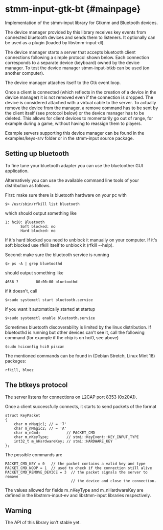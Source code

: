 stmm-input-gtk-bt                                                  {#mainpage}
=================

Implementation of the stmm-input library for Gtkmm and Bluetooth devices.

The device manager provided by this library receives key events from
connected bluetooth devices and sends them to listeners.
It optionally can be used as a plugin (loaded by libstmm-input-dl).

The device manager starts a server that accepts bluetooth client connections
following a simple protocol shown below. Each connection corresponds to a
separate device (keyboard) owned by the device manager.
To test the device manager stmm-input-btkb can be used (on another computer).

The device manager attaches itself to the Gtk event loop.

Once a client is connected (which reflects in the creation of a device in the
device manager) it is not removed even if the connection is dropped. The device
is considered attached with a virtual cable to the server. To actually remove the
device from the manager, a remove command has to be sent by the client itself
(see protocol below) or the device manager has to be deleted.
This allows for client devices to momentarily go out of range, for example
during a game, without having to reassign them to players.

Example servers supporting this device manager can be found in the
examples/keys-srv folder or in the stmm-input source package.


Setting up bluetooth
--------------------

To fine tune your bluetooth adapter you can use the bluetoother GUI application.

Alternatively you can use the available command line tools of your distribution
as follows.

First: make sure there is bluetooth hardware on your pc with

    $> /usr/sbin/rfkill list bluetooth

which should output something like

    1: hci0: Bluetooth
           Soft blocked: no
           Hard blocked: no

If it's hard blocked you need to unblock it manually on your computer.
If it's soft blocked use rfkill itself to unblock it (rfkill --help).

Second: make sure the bluetooth service is running

    $> ps -A | grep bluetoothd

should output something like

    4636 ?        00:00:00 bluetoothd

if it doesn't, call

    $>sudo systemctl start bluetooth.service

if you want it automatically started at startup

    $>sudo systemctl enable bluetooth.service


Sometimes bluetooth discoverability is limited by the linux distribution.
If bluetoothd is running but other devices can't see it, call
the following command (for example if the chip is on hci0, see above)

    $sudo hciconfig hci0 piscan


The mentioned commands can be found in (Debian Stretch, Linux Mint 18) packages:

    rfkill, bluez



The btkeys protocol
-------------------

The server listens for connections on L2CAP port 8353 (0x20A1).

Once a client successfully connects, it starts to send packets of the format

    struct KeyPacket
    {
        char m_nMagic1; // = '7'
        char m_nMagic2; // = 'A'
        char m_nCmd;            // PACKET_CMD
        char m_nKeyType;        // stmi::KeyEvent::KEY_INPUT_TYPE
        int32_t m_nHardwareKey; // stmi::HARDWARE_KEY
    };

The possible commands are

    PACKET_CMD_KEY = 0   // the packet contains a valid key and type
    PACKET_CMD_NOOP = 1  // used to check if the connection still alive
    PACKET_CMD_REMOVE_DEVICE = 3  // the packet signals the server to remove
                                  // the device and close the connection.

The values allowed for fields m_nKeyType and m_nHardwareKey are defined in the
libstmm-input-ev and libstmm-input libraries respectively.



Warning
-------
The API of this library isn't stable yet.
